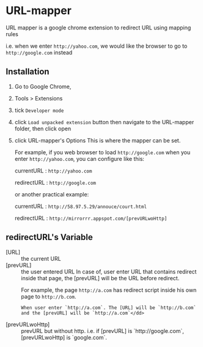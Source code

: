 URL-mapper
==========

URL mapper is a google chrome extension to redirect URL using mapping rules

i.e. when we enter `http://yahoo.com`, we would like the browser to go to `http://google.com` instead


Installation
-------------------------

1. Go to Google Chrome, 
2. Tools > Extensions

3. tick `Developer mode`
4. click `Load unpacked extension` button
   then navigate to the URL-mapper folder, then click open
5. click URL-mapper's Options
   This is where the mapper can be set.

   For example, if you web browser to load `http://google.com` when you enter `http://yahoo.com`, you can configure like this:

   currentURL : `http://yahoo.com`
   
   redirectURL : `http://google.com`

   or another practical example: 

   currentURL : `http://58.97.5.29/annouce/court.html`

   redirectURL : `http://mirrorrr.appspot.com/[prevURLwoHttp]`

redirectURL's Variable
-------------------------
<dl>
  <dt>[URL]</dt> <dd>the current URL</dd>
  <dt>[prevURL]</dt> <dd>the user entered URL 
  In case of, user enter URL that contains redirect inside that page, the [prevURL] will be the URL before redirect.

  For example, the page `http://a.com` has redirect script inside his own page to `http://b.com`.

    When user enter `http://a.com`. The [URL] will be `http://b.com` and the [prevURL] will be `http://a.com`</dd>

  <dt>[prevURLwoHttp]</dt> <dd>prevURL but without http. i.e. if [prevURL] is `http://google.com`, [prevURLwoHttp] is `google.com`.</dd>
</dl>
